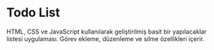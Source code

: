 # Todo List

HTML, CSS ve JavaScript kullanılarak geliştirilmiş basit bir yapılacaklar listesi uygulaması. Görev ekleme, düzenleme ve silme özellikleri içerir. 
 
 

